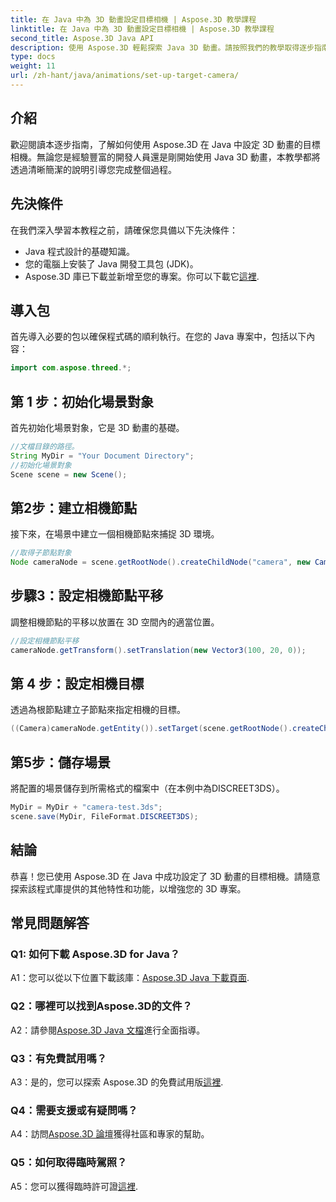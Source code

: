 ```yaml
---
title: 在 Java 中為 3D 動畫設定目標相機 | Aspose.3D 教學課程
linktitle: 在 Java 中為 3D 動畫設定目標相機 | Aspose.3D 教學課程
second_title: Aspose.3D Java API
description: 使用 Aspose.3D 輕鬆探索 Java 3D 動畫。請按照我們的教學取得逐步指南。立即下載，體驗迷人的 3D 開發之旅。
type: docs
weight: 11
url: /zh-hant/java/animations/set-up-target-camera/
---
```

## 介紹

歡迎閱讀本逐步指南，了解如何使用 Aspose.3D 在 Java 中設定 3D 動畫的目標相機。無論您是經驗豐富的開發人員還是剛開始使用 Java 3D 動畫，本教學都將透過清晰簡潔的說明引導您完成整個過程。

## 先決條件

在我們深入學習本教程之前，請確保您具備以下先決條件：

- Java 程式設計的基礎知識。
- 您的電腦上安裝了 Java 開發工具包 (JDK)。
-  Aspose.3D 庫已下載並新增至您的專案。你可以下載它[這裡](https://releases.aspose.com/3d/java/).

## 導入包

首先導入必要的包以確保程式碼的順利執行。在您的 Java 專案中，包括以下內容：

```java
import com.aspose.threed.*;
```

## 第 1 步：初始化場景對象

首先初始化場景對象，它是 3D 動畫的基礎。

```java
//文檔目錄的路徑。
String MyDir = "Your Document Directory";
//初始化場景對象
Scene scene = new Scene();
```

## 第2步：建立相機節點

接下來，在場景中建立一個相機節點來捕捉 3D 環境。

```java
//取得子節點對象
Node cameraNode = scene.getRootNode().createChildNode("camera", new Camera());
```

## 步驟3：設定相機節點平移

調整相機節點的平移以放置在 3D 空間內的適當位置。

```java
//設定相機節點平移
cameraNode.getTransform().setTranslation(new Vector3(100, 20, 0));
```

## 第 4 步：設定相機目標

透過為根節點建立子節點來指定相機的目標。

```java
((Camera)cameraNode.getEntity()).setTarget(scene.getRootNode().createChildNode("target"));
```

## 第5步：儲存場景

將配置的場景儲存到所需格式的檔案中（在本例中為DISCREET3DS）。

```java
MyDir = MyDir + "camera-test.3ds";
scene.save(MyDir, FileFormat.DISCREET3DS);
```

## 結論

恭喜！您已使用 Aspose.3D 在 Java 中成功設定了 3D 動畫的目標相機。請隨意探索該程式庫提供的其他特性和功能，以增強您的 3D 專案。

## 常見問題解答

### Q1: 如何下載 Aspose.3D for Java？

 A1：您可以從以下位置下載該庫：[Aspose.3D Java 下載頁面](https://releases.aspose.com/3d/java/).

### Q2：哪裡可以找到Aspose.3D的文件？

 A2：請參閱[Aspose.3D Java 文檔](https://reference.aspose.com/3d/java/)進行全面指導。

### Q3：有免費試用嗎？

 A3：是的，您可以探索 Aspose.3D 的免費試用版[這裡](https://releases.aspose.com/).

### Q4：需要支援或有疑問嗎？

 A4：訪問[Aspose.3D 論壇](https://forum.aspose.com/c/3d/18)獲得社區和專家的幫助。

### Q5：如何取得臨時駕照？

A5：您可以獲得臨時許可證[這裡](https://purchase.aspose.com/temporary-license/).